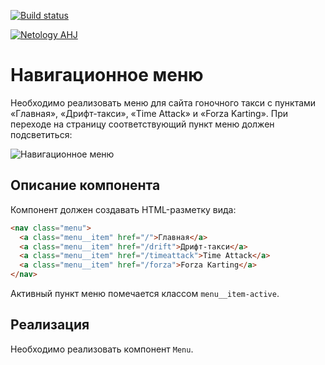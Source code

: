 [![Build status](https://ci.appveyor.com/api/projects/status/n4m5qbcibb6fc785/branch/main?svg=true)](https://ci.appveyor.com/project/natalia-smyslova/menu/branch/main)

[![Netology AHJ](https://github.com/natalia-smyslova/menu/actions/workflows/web.yml/badge.svg)](https://github.com/natalia-smyslova/menu/actions/workflows/web.yml)


Навигационное меню
===

Необходимо реализовать меню для сайта гоночного такси с пунктами «Главная», «Дрифт-такси», «Time Attack» и «Forza Karting». При переходе на страницу соответствующий пункт меню должен подсветиться:  

![Навигационное меню](https://github.com/natalia-smyslova/ra16-homeworks/raw/master/router/menu/assets/menu.jpg)

## Описание компонента

Компонент должен создавать HTML-разметку вида:
```html
<nav class="menu">
  <a class="menu__item" href="/">Главная</a>
  <a class="menu__item" href="/drift">Дрифт-такси</a>
  <a class="menu__item" href="/timeattack">Time Attack</a>
  <a class="menu__item" href="/forza">Forza Karting</a>
</nav>
```
Активный пункт меню помечается классом `menu__item-active`.

## Реализация

Необходимо реализовать компонент `Menu`.
